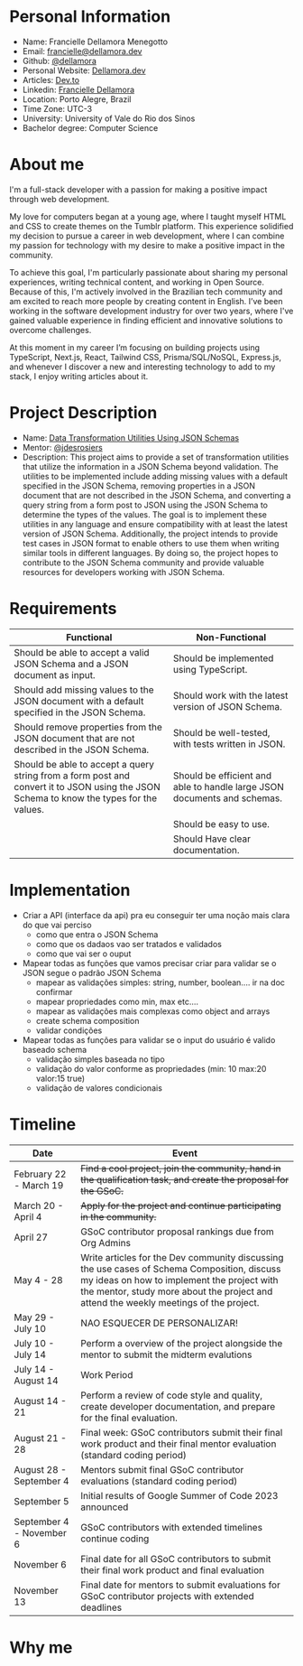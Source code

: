 **Personal Information**
=====================
- Name: Francielle Dellamora Menegotto
- Email: francielle@dellamora.dev
- Github: [@dellamora](https://github.com/dellamora)
- Personal Website: [Dellamora.dev](https://www.dellamora.dev/)
- Articles: [Dev.to](https://dev.to/dellamora)
- Linkedin: [Francielle Dellamora](https://www.linkedin.com/in/francielle-dellamora-3579301a1/)
- Location: Porto Alegre, Brazil
- Time Zone: UTC-3
- University: University of Vale do Rio dos Sinos
- Bachelor degree: Computer Science 

**About me**
=====================
I'm a full-stack developer with a passion for making a positive impact through web development. 

My love for computers began at a young age, where I taught myself HTML and CSS to create themes on the Tumblr platform. This experience solidified my decision to pursue a career in web development, where I can combine my passion for technology with my desire to make a positive impact in the community. 

To achieve this goal, I'm particularly passionate about sharing my personal experiences, writing technical content, and working in Open Source. Because of this, I'm actively involved in the Brazilian tech community and am excited to reach more people by creating content in English. 
I’ve been working in the software development industry for over two years, where I've gained valuable experience in finding efficient and innovative solutions to overcome challenges.

At this moment in my career I’m focusing on building projects using TypeScript, Next.js, React, Tailwind CSS, Prisma/SQL/NoSQL, Express.js, and whenever I discover a new and interesting technology to add to my stack, I enjoy writing articles about it.


**Project Description**
=====================
- Name: [Data Transformation Utilities Using JSON Schemas](https://github.com/postman-open-technologies/gsoc-2023/issues/16)
- Mentor: [@jdesrosiers](https://github.com/jdesrosiers)
- Description: This project aims to provide a set of transformation utilities that utilize the information in a JSON Schema beyond validation. The utilities to be implemented include adding missing values with a default specified in the JSON Schema, removing properties in a JSON document that are not described in the JSON Schema, and converting a query string from a form post to JSON using the JSON Schema to determine the types of the values. The goal is to implement these utilities in any language and ensure compatibility with at least the latest version of JSON Schema. Additionally, the project intends to provide test cases in JSON format to enable others to use them when writing similar tools in different languages. By doing so, the project hopes to contribute to the JSON Schema community and provide valuable resources for developers working with JSON Schema.

**Requirements**
=====================

| Functional | Non-Functional|
| ------------- | ------------- |
|Should be able to accept a valid JSON Schema and a JSON document as input.|Should be implemented using TypeScript.|
|Should add missing values to the JSON document with a default specified in the JSON Schema.|Should work with the latest version of JSON Schema.|
|Should remove properties from the JSON document that are not described in the JSON Schema.|Should be well-tested, with tests written in JSON.|
|Should be able to accept a query string from a form post and convert it to JSON using the JSON Schema to know the types for the values.|Should be efficient and able to handle large JSON documents and schemas.|
||Should be easy to use.|
||Should Have clear documentation.|


**Implementation**
=====================

- Criar a API (interface da api) pra eu conseguir ter uma noção mais clara do que vai perciso 
  -  como que entra o JSON Schema
  -  como que os dadaos vao ser tratados e validados 
  -  como que vai ser o ouput 
- Mapear todas as funções que vamos precisar criar para validar se o JSON segue o padrão JSON Schema 
  - mapear as validações simples: string, number, boolean.... ir na doc confirmar 
  - mapear propriedades como min, max etc....
  - mapear as validações mais complexas como object and arrays
  - create schema composition
  - validar condições
- Mapear todas as funções para validar se o input do usuário é valido baseado schema    
  - validação simples baseada no tipo
  - validação do valor conforme as propriedades (min: 10 max:20 valor:15 true)
  - validação de valores condicionais 
  



**Timeline**
=====================

| Date   | Event  |
|----------------------|------------------------------------------------------------------------------|
| February 22 - March 19| ~~Find a cool project, join the community, hand in the qualification task, and create the proposal for the GSoC.~~   |
| March 20 - April 4      | ~~Apply for the project and continue participating in the community.~~  |
| April 27      | GSoC contributor proposal rankings due from Org Admins                        |
| May 4 - 28           | Write articles for the Dev community discussing the use cases of Schema Composition, discuss my ideas on how to implement the project with the mentor, study more about the project and attend the weekly meetings of the project.| GSoC contributors get to know mentors, read documentation, get up to speed to begin working on their projects |
| May 29    - July 10          | NAO ESQUECER DE PERSONALIZAR!                                       |
| July 10  - July 14     | Perform a overview of the project alongside the mentor to submit the midterm evalutions        |
| July 14 - August 14  | Work Period  | GSoC contributors work on their project with guidance from Mentors           |
| August 14 - 21  | Perform a review of code style and quality, create developer documentation, and prepare for the final evaluation. | GSoC contributors work on their project with guidance from Mentors           |
| August 21 - 28  | Final week: GSoC contributors submit their final work product and their final mentor evaluation (standard coding period) |
| August 28 - September 4  | Mentors submit final GSoC contributor evaluations (standard coding period) |
| September 5          | Initial results of Google Summer of Code 2023 announced                      |
| September 4 - November 6 | GSoC contributors with extended timelines continue coding                  |
| November 6    | Final date for all GSoC contributors to submit their final work product and final evaluation |
| November 13   | Final date for mentors to submit evaluations for GSoC contributor projects with extended deadlines |

**Why me**
=====================



